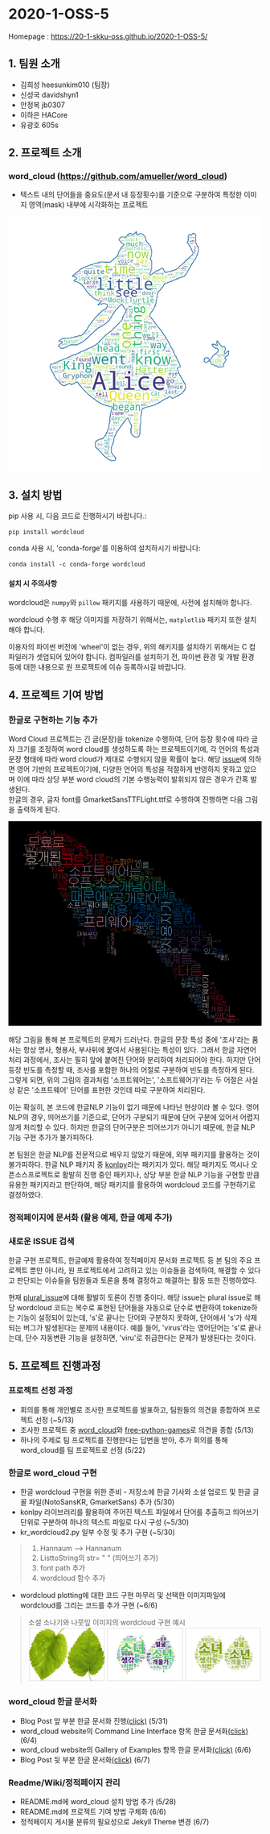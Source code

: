 # 2020-1-OSS-5
Homepage : https://20-1-skku-oss.github.io/2020-1-OSS-5/
## 1. 팀원 소개
- 김희성 heesunkim010 (팀장)
- 신성국 davidshyn1
- 안정복 jb0307
- 이하은 HACore
- 유광호 605s

## 2. 프로젝트 소개
### word_cloud (https://github.com/amueller/word_cloud)

- 텍스트 내의 단어들을 중요도(문서 내 등장횟수)를 기준으로 구분하여 특정한 이미지 영역(mask) 내부에 시각화하는 프로젝트

![example][example]

## 3. 설치 방법

pip 사용 시, 다음 코드로 진행하시기 바랍니다.:

    pip install wordcloud

conda 사용 시, 'conda-forge'를 이용하여 설치하시기 바랍니다:

    conda install -c conda-forge wordcloud

#### 설치 시 주의사항

wordcloud은 `numpy`와 `pillow` 패키지를 사용하기 때문에, 사전에 설치해야 합니다.

wordcloud 수행 후 해당 이미지를 저장하기 위해서는, `matplotlib` 패키지 또한 설치해야 합니다.

이용자의 파이썬 버전에 'wheel'이 없는 경우, 위의 해키지를 설치하기 위해서는 C 컴파일러가 셋업되어 있어야 합니다.
컴파일러를 설치하기 전, 파이썬 환경 및 개발 환경 등에 대한 내용으로 원 프로젝트에 이슈 등록하시길 바랍니다. 

## 4. 프로젝트 기여 방법
### 한글로 구현하는 기능 추가

Word Cloud 프로젝트는 긴 글(문장)을 tokenize 수행하여, 단어 등장 횟수에 따라 글자 크기를 조정하여 word cloud를 생성하도록 하는 프로젝트이기에,
각 언어의 특성과 문장 형태에 따라 word cloud가 제대로 수행되지 않을 확률이 높다.
해당 [issue][issue1]에 의하면 영어 기반의 프로젝트이기에,
다양한 언어의 특성을 적절하게 반영하지 못하고 있으며 이에 따라 상당 부분 word cloud의 기본 수행능력이 발휘되지 않은 경우가 간혹 발생된다.<br>
한글의 경우, 글자 font를 GmarketSansTTFLight.ttf로 수행하여 진행하면 다음 그림을 출력하게 된다.

![example2][example2] 


해당 그림을 통해 본 프로젝트의 문제가 드러난다.
한글의 문장 특성 중에 '조사'라는 품사는 항상 명사, 형용사, 부사뒤에 붙여서 사용된다는 특성이 있다.
그래서 한글 자연어처리 과정에서, 조사는 필히 앞에 붙여진 단어와 분리하여 처리되어야 한다.
하지만 단어 등장 빈도를 측정할 때, 조사를 포함한 하나의 어절로 구분하여 빈도를 측정하게 된다.
그렇게 되면, 위의 그림의 결과처럼 '소프트웨어는', '소프트웨어가'라는 두 어절은 사실상 같은 '소프트웨어' 단어를 표현한 것인데
따로 구분하여 처리된다.

이는 확실히, 본 코드에 한글NLP 기능이 없기 때문에 나타난 현상이라 볼 수 있다.
영어 NLP의 경우, 띄어쓰기를 기준으로, 단어가 구분되기 때문에 단어 구분에 있어서 어렵지 않게 처리할 수 있다.
하지만 한글의 단어구분은 띄어쓰기가 아니기 때문에, 한글 NLP 기능 구현 추가가 불가피하다.

본 팀원은 한글 NLP를 전문적으로 배우지 않았기 때문에, 외부 패키지를 활용하는 것이 불가피하다.
한글 NLP 패키지 중 [konlpy][konlpy]라는 패키지가 있다.
해당 패키지도 역시나 오픈소스프로젝트로 활발히 진행 중인 패키지나, 상당 부분 한글 NLP 기능을 구현할 만큼 유용한 패키지라고 판단하여,
해당 패키지를 활용하여 wordcloud 코드를 구현하기로 결정하였다.

### 정적페이지에 문서화 (활용 예제, 한글 예제 추가)



### 새로운 ISSUE 검색

한글 구현 프로젝트, 한글예제 활용하여 정적페이지 문서화 프로젝트 등 본 팀의 주요 프로젝트 뿐만 아니라, 원 프로젝트에서 고려하고 있는 이슈들을 검색하여, 해결할 수 있다고 판단되는 이슈들을 팀원들과 토론을 통해 결정하고 해결하는 활동 또한 진행하였다.

현재 [plural_issue][issue2]에 대해 활발히 토론이 진행 중이다.
해당 issue는 plural issue로 해당 wordcloud 코드는 복수로 표현된 단어들을 자동으로 단수로 변환하여 tokenize하는 기능이 설정되어 있는데,
's'로 끝나는 단어와 구분하지 못하여, 단어에서 's'가 삭제되는 버그가 발생된다는 문제의 내용이다.
예를 들어, 'virus'라는 영어단어는 's'로 끝나는데, 단수 자동변환 기능을 설정하면, 'viru'로 취급한다는 문제가 발생된다는 것이다.

## 5. 프로젝트 진행과정
### 프로젝트 선정 과정
  * 회의를 통해 개인별로 조사한 프로젝트를 발표하고, 팀원들의 의견을 종합하여 프로젝트 선정 (~5/13)
  * 조사한 프로젝트 중 [word_cloud][word_cloud]와 [free-python-games][free-python-games]로 의견을 종합 (5/13)
  * 하나의 주제로 팀 프로젝트를 진행한다는 답변을 받아, 추가 회의를 통해 word_cloud를 팀 프로젝트로 선정 (5/22)
### 한글로 word_cloud 구현
  * 한글 wordcloud 구현을 위한 준비 - 저장소에 한글 기사와 소설 업로드 및 한글 글꼴 파일(NotoSansKR, GmarketSans) 추가 (5/30)
  * konlpy 라이브러리를 활용하여 주어진 텍스트 파일에서 단어를 추출하고 띄어쓰기 단위로 구분하여 하나의 텍스트 파일로 다시 구성 (~5/30)
  * kr_wordcloud2.py 일부 수정 및 추가 구현 (~5/30)
> 1. Hannaum --> Hannanum<br>
> 2. ListtoString의 str= " " (띄어쓰기 추가)<br>
> 3. font path 추가<br>
> 4. wordcloud 함수 추가<br>
  * wordcloud plotting에 대한 코드 구현 마무리 및 선택한 이미지파일에 wordcloud를 그리는 코드를 추가 구현 (~6/6)<br>
> 소설 소나기와 나뭇잎 이미지의 wordcloud 구현 예시<br>
> ![leaves][leaves]
### word_cloud 한글 문서화
* Blog Post 앞 부분 한글 문서화 진행[(click)][doc1] (5/31)<br>
* word_cloud website의 Command Line Interface 항목 한글 문서화[(click)][doc2] (6/4)<br>
* word_cloud website의 Gallery of Examples 항목 한글 문서화[(click)][doc3] (6/6)<br>
* Blog Post 뒷 부분 한글 문서화[(click)][doc4] (6/7)
### Readme/Wiki/정적페이지 관리
* README.md에 word_cloud 설치 방법 추가 (5/28)<br>
* README.md에 프로젝트 기여 방법 구체화 (6/6)<br>
* 정적페이지 게시물 분류의 필요성으로 Jekyll Theme 변경 (6/7)

[example]: https://github.com/amueller/word_cloud/blob/master/examples/alice.png
[issue1]: https://github.com/amueller/word_cloud/issues/238
[example2]: https://github.com/davidshyn1/davidshyn1.github.io/blob/master/assets/img/word_cloud%ED%95%9C%EA%B8%80%EB%B2%84%EC%A0%84.png
[issue2]: https://github.com/20-1-SKKU-OSS/2020-1-OSS-5/issues/2
[konlpy]: https://github.com/konlpy/konlpy
[word_cloud]: https://github.com/amueller/word_cloud
[free-python-games]: https://github.com/grantjenks/free-python-games
[leaves]: https://github.com/20-1-skku-oss/2020-1-OSS-5/blob/master/word_cloud/kor_text/image/%EB%82%98%EB%AD%87%EC%9E%8E%EB%B9%84%EA%B5%90.jpg
[doc1]: https://20-1-skku-oss.github.io/2020-1-OSS-5/blog-post/
[doc2]: https://20-1-skku-oss.github.io/2020-1-OSS-5/installation-and-command-line-interface
[doc3]: https://20-1-skku-oss.github.io/2020-1-OSS-5/Gallery-of-Examples/
[doc4]: https://20-1-skku-oss.github.io/2020-1-OSS-5/blog-post-2/
